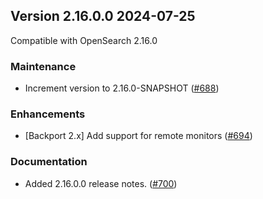 ## Version 2.16.0.0 2024-07-25

Compatible with OpenSearch 2.16.0

### Maintenance
* Increment version to 2.16.0-SNAPSHOT ([#688](https://github.com/opensearch-project/common-utils/pull/688))

### Enhancements
* [Backport 2.x] Add support for remote monitors ([#694](https://github.com/opensearch-project/common-utils/pull/694))

### Documentation
* Added 2.16.0.0 release notes. ([#700](https://github.com/opensearch-project/common-utils/pull/700))